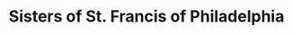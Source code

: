 ---
layout: repo
title: "Sisters of St. Francis of Philadelphia"
id: 13497
permalink: repos/13497/
---